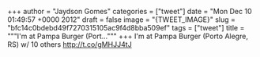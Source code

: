 
+++
author = "Jaydson Gomes"
categories = ["tweet"]
date = "Mon Dec 10 01:49:57 +0000 2012"
draft = false
image = "{TWEET_IMAGE}"
slug = "bfc14c0bdebd49f7270315105ac9f4d8bba509ef"
tags = ["tweet"]
title = """I'm at Pampa Burger (Port..."""
+++
I'm at Pampa Burger (Porto Alegre, RS) w/ 10 others http://t.co/gMHJJ4tJ
